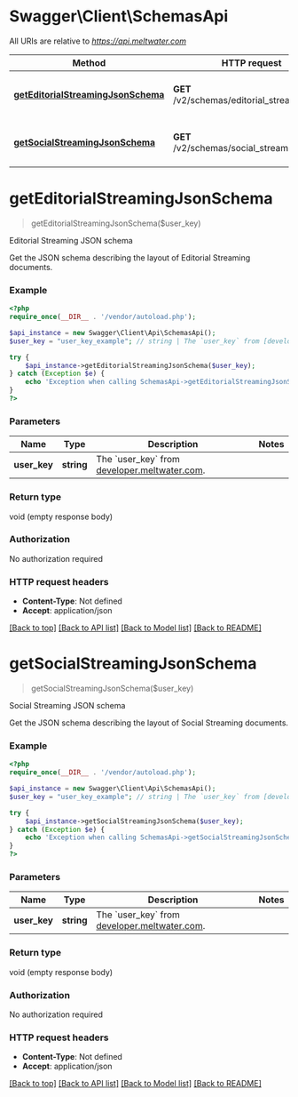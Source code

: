# Swagger\Client\SchemasApi

All URIs are relative to *https://api.meltwater.com*

Method | HTTP request | Description
------------- | ------------- | -------------
[**getEditorialStreamingJsonSchema**](SchemasApi.md#getEditorialStreamingJsonSchema) | **GET** /v2/schemas/editorial_streaming.json | Editorial Streaming JSON schema
[**getSocialStreamingJsonSchema**](SchemasApi.md#getSocialStreamingJsonSchema) | **GET** /v2/schemas/social_streaming.json | Social Streaming JSON schema


# **getEditorialStreamingJsonSchema**
> getEditorialStreamingJsonSchema($user_key)

Editorial Streaming JSON schema

Get the JSON schema describing the layout of Editorial Streaming documents.

### Example
```php
<?php
require_once(__DIR__ . '/vendor/autoload.php');

$api_instance = new Swagger\Client\Api\SchemasApi();
$user_key = "user_key_example"; // string | The `user_key` from [developer.meltwater.com](https://developer.meltwater.com/admin/applications/).

try {
    $api_instance->getEditorialStreamingJsonSchema($user_key);
} catch (Exception $e) {
    echo 'Exception when calling SchemasApi->getEditorialStreamingJsonSchema: ', $e->getMessage(), PHP_EOL;
}
?>
```

### Parameters

Name | Type | Description  | Notes
------------- | ------------- | ------------- | -------------
 **user_key** | **string**| The &#x60;user_key&#x60; from [developer.meltwater.com](https://developer.meltwater.com/admin/applications/). |

### Return type

void (empty response body)

### Authorization

No authorization required

### HTTP request headers

 - **Content-Type**: Not defined
 - **Accept**: application/json

[[Back to top]](#) [[Back to API list]](../../README.md#documentation-for-api-endpoints) [[Back to Model list]](../../README.md#documentation-for-models) [[Back to README]](../../README.md)

# **getSocialStreamingJsonSchema**
> getSocialStreamingJsonSchema($user_key)

Social Streaming JSON schema

Get the JSON schema describing the layout of Social Streaming documents.

### Example
```php
<?php
require_once(__DIR__ . '/vendor/autoload.php');

$api_instance = new Swagger\Client\Api\SchemasApi();
$user_key = "user_key_example"; // string | The `user_key` from [developer.meltwater.com](https://developer.meltwater.com/admin/applications/).

try {
    $api_instance->getSocialStreamingJsonSchema($user_key);
} catch (Exception $e) {
    echo 'Exception when calling SchemasApi->getSocialStreamingJsonSchema: ', $e->getMessage(), PHP_EOL;
}
?>
```

### Parameters

Name | Type | Description  | Notes
------------- | ------------- | ------------- | -------------
 **user_key** | **string**| The &#x60;user_key&#x60; from [developer.meltwater.com](https://developer.meltwater.com/admin/applications/). |

### Return type

void (empty response body)

### Authorization

No authorization required

### HTTP request headers

 - **Content-Type**: Not defined
 - **Accept**: application/json

[[Back to top]](#) [[Back to API list]](../../README.md#documentation-for-api-endpoints) [[Back to Model list]](../../README.md#documentation-for-models) [[Back to README]](../../README.md)

